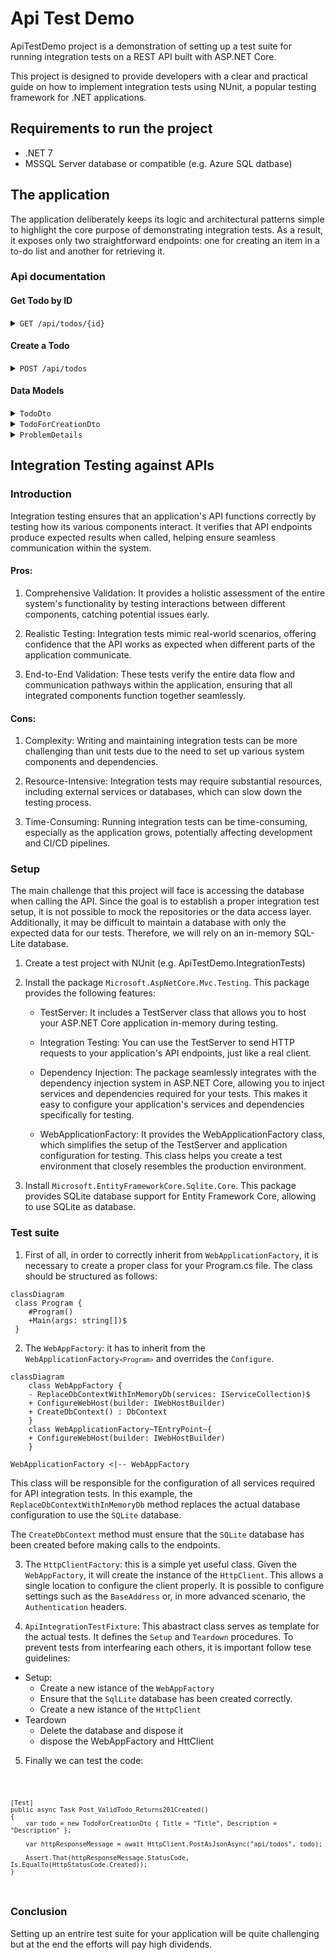 # Api Test Demo
ApiTestDemo project is a demonstration of setting up a test suite for running integration tests on a REST API built with ASP.NET Core.

This project is designed to provide developers with a clear and practical guide on how to implement integration tests using NUnit, a popular testing framework for .NET applications.

## Requirements to run the project

* .NET 7
* MSSQL Server database or compatible (e.g. Azure SQL datbase)

## The application

The application deliberately keeps its logic and architectural patterns simple to highlight the core purpose of demonstrating integration tests. As a result, it exposes only two straightforward endpoints: one for creating an item in a to-do list and another for retrieving it.

### Api documentation

#### Get Todo by ID

<details>
  <summary><code>GET /api/todos/{id}</code></summary>

#### Parameters

| Name   | Type     | Data Type | Description                  |
|--------|----------|-----------|------------------------------|
| `id`   | Path     | Integer   | The ID of the todo item.     |

#### Responses

| HTTP Code | Content-Type           | Response                          |
|-----------|------------------------|----------------------------------|
| `200`     | `text/plain`, `application/json`, `text/json` | [TodoDto](#tododto) |
| `400`     | `text/plain`, `application/json`, `text/json` | [ProblemDetails](#problemdetails) |
| `500`     | -                      | Server Error                      |

#### Example Request

curl -X GET http://api.example.com/api/todos/1

</details>

#### Create a Todo

<details>
  <summary><code>POST /api/todos</code></summary>

#### Request Body

| Content-Type           | Schema                         |
|------------------------|--------------------------------|
| `application/json`     | [TodoForCreationDto](#todoforcreationdto) |
| `text/json`            | [TodoForCreationDto](#todoforcreationdto) |
| `application/*+json`   | [TodoForCreationDto](#todoforcreationdto) |

#### Responses

| HTTP Code | Content-Type           | Response                          |
|-----------|------------------------|----------------------------------|
| `201`     | `text/plain`, `application/json`, `text/json` | [TodoDto](#tododto) |
| `400`     | `text/plain`, `application/json`, `text/json` | [ProblemDetails](#problemdetails) |
| `500`     | -                      | Server Error                      |

#### Example Request

curl -X POST -H "Content-Type: application/json" -d '{"title":"New Todo","description":"This is a new todo"}' http://api.example.com/api/todos


</details>

#### Data Models

<details>

  <summary><code>TodoDto</code></summary>

A representation of a Todo item.

| Property      | Type    | Constraints                   |
|---------------|---------|-------------------------------|
| `id`          | Integer | 64-bit integer                |
| `title`       | String  | Min length: 3, Max length: 100 |
| `description` | String  | Min length: 3, Max length: 500 |
| `isCompleted` | Boolean | -                             |

</details>

<details>

  <summary><code>TodoForCreationDto</code></summary>
A representation of a Todo item for creation.

| Property      | Type    | Constraints                   |
|---------------|---------|-------------------------------|
| `title`       | String  | Min length: 3, Max length: 100 |
| `description` | String  | Min length: 3, Max length: 500 |

</details>

<details>

  <summary><code>ProblemDetails</code></summary>

A representation of a problem details response.

| Property      | Type    | Nullable |
|---------------|---------|----------|
| `type`        | String  | true     |
| `title`       | String  | true     |
| `status`      | Integer | true     |
| `detail`      | String  | true     |
| `instance`    | String  | true     |

</details>

## Integration Testing against APIs

### Introduction
Integration testing ensures that an application's API functions correctly by testing how its various components interact. It verifies that API endpoints produce expected results when called, helping ensure seamless communication within the system.

#### Pros:

1. Comprehensive Validation: It provides a holistic assessment of the entire system's functionality by testing interactions between different components, catching potential issues early.

2. Realistic Testing: Integration tests mimic real-world scenarios, offering confidence that the API works as expected when different parts of the application communicate.

3. End-to-End Validation: These tests verify the entire data flow and communication pathways within the application, ensuring that all integrated components function together seamlessly.

#### Cons:

1. Complexity: Writing and maintaining integration tests can be more challenging than unit tests due to the need to set up various system components and dependencies.

2. Resource-Intensive: Integration tests may require substantial resources, including external services or databases, which can slow down the testing process.

3. Time-Consuming: Running integration tests can be time-consuming, especially as the application grows, potentially affecting development and CI/CD pipelines.

### Setup 

The main challenge that this project will face is accessing the database when calling the API. Since the goal is to establish a proper integration test setup, it is not possible to mock the repositories or the data access layer. Additionally, it may be difficult to maintain a database with only the expected data for our tests. Therefore, we will rely on an in-memory SQL-Lite database.

1. Create a test project with NUnit (e.g. ApiTestDemo.IntegrationTests)
2. Install the package <code>Microsoft.AspNetCore.Mvc.Testing</code>. This package provides the following features:

    * TestServer: It includes a TestServer class that allows you to host your ASP.NET Core application in-memory during testing.

    * Integration Testing: You can use the TestServer to send HTTP requests to your application's API endpoints, just like a real client.

    * Dependency Injection: The package seamlessly integrates with the dependency injection system in ASP.NET Core, allowing you to inject services and dependencies required for your tests. This makes it easy to configure your application's services and dependencies specifically for testing.

    * WebApplicationFactory: It provides the WebApplicationFactory class, which simplifies the setup of the TestServer and application configuration for testing. This class helps you create a test environment that closely resembles the production environment.

3. Install <code>Microsoft.EntityFrameworkCore.Sqlite.Core</code>. This package provides SQLite database support for Entity Framework Core, allowing to use SQLite as database.

### Test suite 

 1. First of all, in order to correctly inherit from <code>WebApplicationFactory<Program></code>, it is necessary to create a proper class for your Program.cs file. The class should be structured as follows:
```mermaid
classDiagram
 class Program {
    #Program()
    +Main(args: string[])$
 }
 ```

2. The <code>WebAppFactory</code>: it has to inherit from the <code>WebApplicationFactory`<Program>`</code> and overrides the <code>Configure</code>.

```mermaid
classDiagram
	class WebAppFactory {
	- ReplaceDbContextWithInMemoryDb(services: IServiceCollection)$
	+ ConfigureWebHost(builder: IWebHostBuilder)
	+ CreateDbContext() : DbContext
	}
	class WebApplicationFactory~TEntryPoint~{
	+ ConfigureWebHost(builder: IWebHostBuilder)
	}

WebApplicationFactory <|-- WebAppFactory
```

This class will be responsible for the configuration of all services required for API integration tests.
In this example, the <code>ReplaceDbContextWithInMemoryDb</code> method replaces the actual database configuration to use the <code>SQLite</code> database.

The <code>CreateDbContext</code> method must ensure that the <code>SQLite</code> database has been created before making calls to the endpoints.

3. The <code>HttpClientFactory</code>: this is a simple yet useful class. Given the <code>WebAppFactory</code>, it will create the instance of the <code>HttpClient</code>. This allows a single location to configure the client properly. It is possible to configure settings such as the <code>BaseAddress</code> or, in more advanced scenario, the <code>Authentication</code> headers.

4. <code>ApiIntegrationTestFixture</code>: This abastract class serves as template for the actual tests. It defines the <code>Setup</code> and <code>Teardown</code> procedures.
To prevent tests from interfearing each others, it is important follow tese guidelines:
* Setup:
    * Create a new istance of the <code>WebAppFactory</code>
    * Ensure that the <code>SqlLite</code> database has been created correctly.
    * Create a new istance of the <code>HttpClient</code>
* Teardown
  * Delete the database and dispose it
  * dispose the WebAppFactory and HttClient

5. Finally we can test the code:

<code>

    [Test]
    public async Task Post_ValidTodo_Returns201Created()
    {
        var todo = new TodoForCreationDto { Title = "Title", Description = "Description" };

        var httpResponseMessage = await HttpClient.PostAsJsonAsync("api/todos", todo);

        Assert.That(httpResponseMessage.StatusCode, Is.EqualTo(HttpStatusCode.Created));
    }

</code>

### Conclusion
Setting up an entrire test suite for your application will be quite challenging but at the end the efforts will pay high dividends.